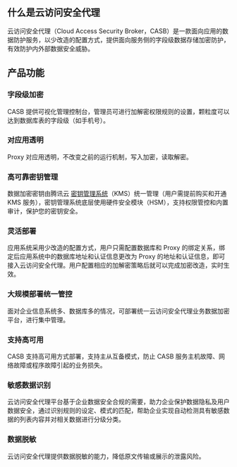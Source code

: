 ## 什么是云访问安全代理
云访问安全代理（Cloud Access Security Broker，CASB）是一款面向应用的数据防护服务，以少改造的配置方式，提供面向服务侧的字段级数据存储加密防护，有效防护内外部数据安全威胁。
## 产品功能
### 字段级加密
CASB 提供可视化管理控制台，管理员可进行加解密权限规则的设置，颗粒度可以达到数据库表的字段级（如手机号）。
### 对应用透明
Proxy 对应用透明，不改变之前的运行机制，写入加密，读取解密。
### 高可靠密钥管理
数据加密密钥由腾讯云 [密钥管理系统](https://cloud.tencent.com/product/kms)（KMS）统一管理（用户需提前购买和开通 KMS 服务），密钥管理系统底层使用硬件安全模块（HSM），支持权限管控和内置审计，保护您的密钥安全。
### 灵活部署
应用系统采用少改造的配置方式，用户只需配置数据库和 Proxy 的绑定关系，绑定后应用系统中的数据库地址和认证信息更改为 Proxy 的地址和认证信息，即可接入云访问安全代理。用户配置相应的加解密策略后就可以完成加密改造，实时生效。
### 大规模部署统一管控
面对企业信息系统多、数据库多的情况，可部署统一云访问安全代理业务数据加密平台，进行集中管理。
### 支持高可用
CASB 支持高可用方式部署，支持主从互备模式，防止 CASB 服务主机故障、网络故障或程序故障引起的业务损失。
### 敏感数据识别
云访问安全代理平台基于企业数据安全合规的需要，助力企业保护数据隐私及用户数据安全，通过识别规则的设定、模式的匹配，帮助企业实现自动检测具有敏感数据的列表内容并对相关数据进行分级分类。
### 数据脱敏
云访问安全代理提供数据脱敏的能力，降低原文传输或展示的泄露风险。
